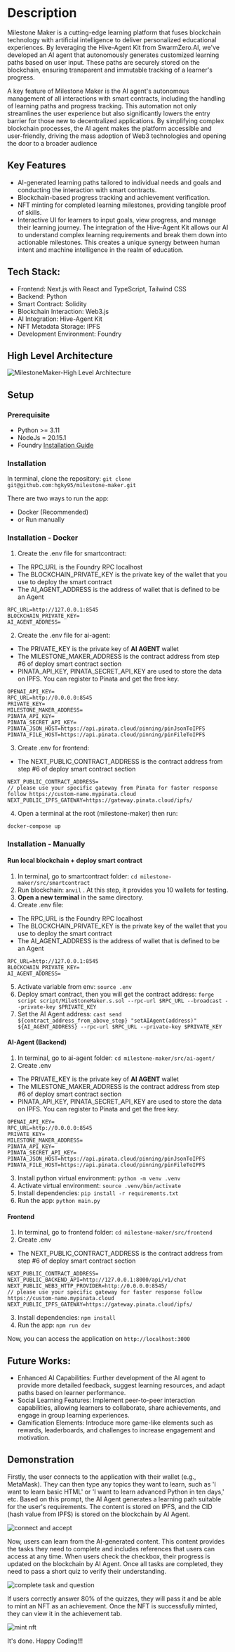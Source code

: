 
# Description
Milestone Maker is a cutting-edge learning platform that fuses blockchain technology with artificial intelligence to deliver personalized educational experiences. By leveraging the Hive-Agent Kit from SwarmZero.AI, we've developed an AI agent that autonomously generates customized learning paths based on user input. These paths are securely stored on the blockchain, ensuring transparent and immutable tracking of a learner's progress.

A key feature of Milestone Maker is the AI agent's autonomous management of all interactions with smart contracts, including the handling of learning paths and progress tracking. This automation not only streamlines the user experience but also significantly lowers the entry barrier for those new to decentralized applications. By simplifying complex blockchain processes, the AI agent makes the platform accessible and user-friendly, driving the mass adoption of Web3 technologies and opening the door to a broader audience

## Key Features
- AI-generated learning paths tailored to individual needs and goals and conducting the interaction with smart contracts.
- Blockchain-based progress tracking and achievement verification.
- NFT minting for completed learning milestones, providing tangible proof of skills.
- Interactive UI for learners to input goals, view progress, and manage their learning journey.
The integration of the Hive-Agent Kit allows our AI to understand complex learning requirements and break them down into actionable milestones. This creates a unique synergy between human intent and machine intelligence in the realm of education.

## Tech Stack:
- Frontend: Next.js with React and TypeScript, Tailwind CSS
- Backend: Python
- Smart Contract: Solidity
- Blockchain Interaction: Web3.js
- AI Integration: Hive-Agent Kit
- NFT Metadata Storage: IPFS
- Development Environment: Foundry
## High Level Architecture
![MilestoneMaker-High Level Architecture](https://github.com/user-attachments/assets/d3b3b4f5-11b5-4fc7-b79b-8d244bec828c)


## Setup
### Prerequisite
- Python >= 3.11
- NodeJs = 20.15.1
- Foundry [Installation Guide](https://book.getfoundry.sh/getting-started/installation) 
### Installation
In terminal, clone the repository: `git clone git@github.com:hgky95/milestone-maker.git`

There are two ways to run the app: 
- Docker (Recommended)
- or Run manually
     
### Installation - Docker
1. Create the .env file for smartcontract:
- The RPC_URL is the Foundry RPC localhost
- The BLOCKCHAIN_PRIVATE_KEY is the private key of the wallet that you use to deploy the smart contract
- The AI_AGENT_ADDRESS is the address of wallet that is defined to be an Agent

```
RPC_URL=http://127.0.0.1:8545
BLOCKCHAIN_PRIVATE_KEY=
AI_AGENT_ADDRESS=
```
2. Create the .env file for ai-agent:
- The PRIVATE_KEY is the private key of **AI AGENT** wallet
- The MILESTONE_MAKER_ADDRESS is the contract address from step #6 of deploy smart contract section
- PINATA_API_KEY, PINATA_SECRET_API_KEY are used to store the data on IPFS. You can register to Pinata and get the free key.
```
OPENAI_API_KEY=
RPC_URL=http://0.0.0.0:8545
PRIVATE_KEY=
MILESTONE_MAKER_ADDRESS=
PINATA_API_KEY=
PINATA_SECRET_API_KEY=
PINATA_JSON_HOST=https://api.pinata.cloud/pinning/pinJsonToIPFS
PINATA_FILE_HOST=https://api.pinata.cloud/pinning/pinFileToIPFS
```
3. Create .env for frontend:
- The NEXT_PUBLIC_CONTRACT_ADDRESS is the contract address from step #6 of deploy smart contract section
```
NEXT_PUBLIC_CONTRACT_ADDRESS=
// please use your specific gateway from Pinata for faster response follow https://custom-name.mypinata.cloud
NEXT_PUBLIC_IPFS_GATEWAY=https://gateway.pinata.cloud/ipfs/
```
4. Open a terminal at the root (milestone-maker) then run:
```
docker-compose up
```

### Installation - Manually
#### Run local blockchain + deploy smart contract
1. In terminal, go to smartcontract folder: `cd milestone-maker/src/smartcontract`
2. Run blockchain: `anvil` . At this step, it provides you 10 wallets for testing.
3. **Open a new terminal** in the same directory.
4. Create .env file:
- The RPC_URL is the Foundry RPC localhost
- The BLOCKCHAIN_PRIVATE_KEY is the private key of the wallet that you use to deploy the smart contract
- The AI_AGENT_ADDRESS is the address of wallet that is defined to be an Agent
```
RPC_URL=http://127.0.0.1:8545
BLOCKCHAIN_PRIVATE_KEY=
AI_AGENT_ADDRESS=
```
5. Activate variable from env: `source .env`
6. Deploy smart contract, then you will get the contract address: `forge script script/MileStoneMaker.s.sol --rpc-url $RPC_URL --broadcast --private-key $PRIVATE_KEY`
7. Set the AI Agent address: `cast send ${contract_address_from_above_step} "setAIAgent(address)" ${AI_AGENT_ADDRESS} --rpc-url $RPC_URL --private-key $PRIVATE_KEY`

#### AI-Agent (Backend)
1. In terminal, go to ai-agent folder: `cd milestone-maker/src/ai-agent/`
2. Create .env
- The PRIVATE_KEY is the private key of **AI AGENT** wallet
- The MILESTONE_MAKER_ADDRESS is the contract address from step #6 of deploy smart contract section
- PINATA_API_KEY, PINATA_SECRET_API_KEY are used to store the data on IPFS. You can register to Pinata and get the free key.
```
OPENAI_API_KEY=
RPC_URL=http://0.0.0.0:8545
PRIVATE_KEY=
MILESTONE_MAKER_ADDRESS=
PINATA_API_KEY=
PINATA_SECRET_API_KEY=
PINATA_JSON_HOST=https://api.pinata.cloud/pinning/pinJsonToIPFS
PINATA_FILE_HOST=https://api.pinata.cloud/pinning/pinFileToIPFS
```
3. Install python virtual environment: `python -m venv .venv`
4. Activate virtual environment: `source .venv/bin/activate`
5. Install dependencies: `pip install -r requirements.txt`
6. Run the app: `python main.py`

#### Frontend
1. In terminal, go to frontend folder: `cd milestone-maker/src/frontend`
2. Create .env
- The NEXT_PUBLIC_CONTRACT_ADDRESS is the contract address from step #6 of deploy smart contract section
```
NEXT_PUBLIC_CONTRACT_ADDRESS=
NEXT_PUBLIC_BACKEND_API=http://127.0.0.1:8000/api/v1/chat
NEXT_PUBLIC_WEB3_HTTP_PROVIDER=http://0.0.0.0:8545/
// please use your specific gateway for faster response follow https://custom-name.mypinata.cloud
NEXT_PUBLIC_IPFS_GATEWAY=https://gateway.pinata.cloud/ipfs/
```
3. Install dependencies: `npm install`
4. Run the app: `npm run dev`

Now, you can access the application on `http://localhost:3000`

## Future Works:
- Enhanced AI Capabilities: Further development of the AI agent to provide more detailed feedback, suggest learning resources, and adapt paths based on learner performance.
- Social Learning Features: Implement peer-to-peer interaction capabilities, allowing learners to collaborate, share achievements, and engage in group learning experiences.
- Gamification Elements: Introduce more game-like elements such as rewards, leaderboards, and challenges to increase engagement and motivation.

## Demonstration

Firstly, the user connects to the application with their wallet (e.g., MetaMask). They can then type any topics they want to learn, such as 'I want to learn basic HTML' or 'I want to learn advanced Python in ten days,' etc. Based on this prompt, the AI Agent generates a learning path suitable for the user's requirements. The content is stored on IPFS, and the CID (hash value from IPFS) is stored on the blockchain by AI Agent.

![connect and accept](https://github.com/user-attachments/assets/8ed5aef8-f48f-46e3-813e-85bfd5acce60)

Now, users can learn from the AI-generated content. This content provides the tasks they need to complete and includes references that users can access at any time. When users check the checkbox, their progress is updated on the blockchain by AI Agent. Once all tasks are completed, they need to pass a short quiz to verify their understanding.

![complete task and question](https://github.com/user-attachments/assets/5fb47df8-2c0b-41ff-a28f-71c4e847cf8e)

If users correctly answer 80% of the quizzes, they will pass it and be able to mint an NFT as an achievement. Once the NFT is successfully minted, they can view it in the achievement tab.

![mint nft](https://github.com/user-attachments/assets/8833741b-72ed-4af6-956b-2635f3839a2a)

It's done. Happy Coding!!!
